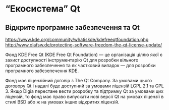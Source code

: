 # “Екосистема” Qt

##  Відкрите програмне забезпечення та Qt
https://www.kde.org/community/whatiskde/kdefreeqtfoundation.php
http://www.olafsw.de/protecting-software-freedom-the-qt-license-update/

Фонд KDE Free Qt (KDE Free Qt Foundation) — це організація ціллю якої є захист доступності інструментарію Qt для розробки вільного програмного забезпечення та як частковий випадок — для розробки програмного забезепечення KDE.

Фонд має ліцензійний договір з The Qt Company. За умовами цього договору Qt і надалі буде доступний за умовами ліцензій LGPL 2.1 та GPL 3. Якщо Digia  перестане вести розробку та підтримку Qt за умовами цих ліцензій, то фонд має право випускати нові версії Qt  на умовах ліцензії  в стилі BSD або ж на умовах інших відкритих ліцензій.









